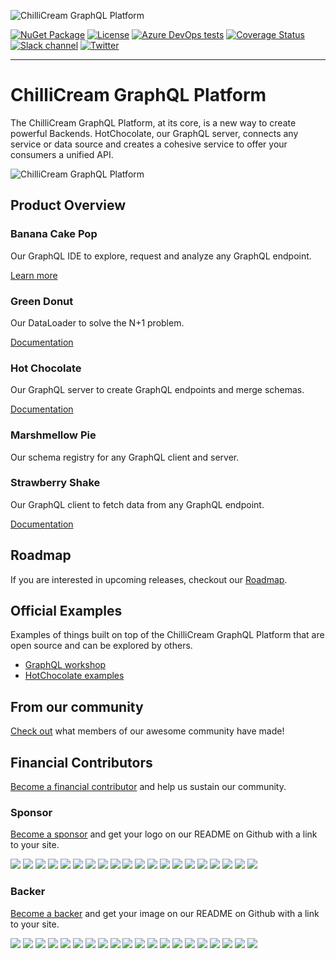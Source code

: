 ![ChilliCream GraphQL Platform](https://chillicream.com/resources/chillicream-graphql-banner.svg)

[![NuGet Package](https://img.shields.io/nuget/v/hotchocolate.svg)](https://www.nuget.org/packages/HotChocolate/) 
[![License](https://img.shields.io/github/license/ChilliCream/hotchocolate.svg)](https://github.com/ChilliCream/hotchocolate/blob/main/LICENSE) 
[![Azure DevOps tests](https://img.shields.io/azure-devops/tests/chillicream/HotChocolate/70.svg)](https://chillicream.visualstudio.com/HotChocolate/_build?definitionId=70) 
[![Coverage Status](https://sonarcloud.io/api/project_badges/measure?project=HotChocolate&metric=coverage)](https://sonarcloud.io/dashboard?id=HotChocolate) 
[![Slack channel](https://img.shields.io/badge/join%20the%20community-on%20slack-blue.svg)](https://bit.ly/joinchilli) 
[![Twitter](https://img.shields.io/badge/join%20us-on%20twitter-green.svg)](https://twitter.com/chilli_cream)

---

# ChilliCream GraphQL Platform

The ChilliCream GraphQL Platform, at its core, is a new way to create powerful Backends. HotChocolate, our GraphQL server, connects any service or data source and creates a cohesive service to offer your consumers a unified API.

![ChilliCream GraphQL Platform](https://chillicream.com/resources/chillicream-graphql-platform.svg)

## Product Overview

### Banana Cake Pop

Our GraphQL IDE to explore, request and analyze any GraphQL endpoint.

[Learn more](https://chillicream.com/docs/bananacakepop/)

### Green Donut

Our DataLoader to solve the N+1 problem.

[Documentation](https://chillicream.com/docs/greendonut/)

### Hot Chocolate

Our GraphQL server to create GraphQL endpoints and merge schemas.

[Documentation](https://chillicream.com/docs/hotchocolate/)

### Marshmellow Pie

Our schema registry for any GraphQL client and server.

### Strawberry Shake

Our GraphQL client to fetch data from any GraphQL endpoint.

[Documentation](https://chillicream.com/docs/strawberryshake/)

## Roadmap

If you are interested in upcoming releases, checkout our [Roadmap](https://github.com/ChilliCream/hotchocolate/milestones).

## Official Examples

Examples of things built on top of the ChilliCream GraphQL Platform that are open source and can be explored by others.

- [GraphQL workshop](https://github.com/ChilliCream/graphql-workshop)
- [HotChocolate examples](https://github.com/ChilliCream/hotchocolate-examples)

## From our community

[Check out](COMMUNITY.md) what members of our awesome community have made!

## Financial Contributors

[Become a financial contributor](https://opencollective.com/chillicream/contribute) and help us sustain our community.

### Sponsor

[Become a sponsor](https://opencollective.com/chillicream#contribute) and get your logo on our README on Github with a link to your site.

<a href="https://opencollective.com/chillicream/sponsor/0/website?requireActive=false" target="_blank" rel="noreferrer noopener"><img src="https://opencollective.com/chillicream/sponsor/0/avatar.svg?requireActive=false"></a>
<a href="https://opencollective.com/chillicream/sponsor/1/website?requireActive=false" target="_blank" rel="noreferrer noopener"><img src="https://opencollective.com/chillicream/sponsor/1/avatar.svg?requireActive=false"></a>
<a href="https://opencollective.com/chillicream/sponsor/2/website?requireActive=false" target="_blank" rel="noreferrer noopener"><img src="https://opencollective.com/chillicream/sponsor/2/avatar.svg?requireActive=false"></a>
<a href="https://opencollective.com/chillicream/sponsor/3/website?requireActive=false" target="_blank" rel="noreferrer noopener"><img src="https://opencollective.com/chillicream/sponsor/3/avatar.svg?requireActive=false"></a>
<a href="https://opencollective.com/chillicream/sponsor/4/website?requireActive=false" target="_blank" rel="noreferrer noopener"><img src="https://opencollective.com/chillicream/sponsor/4/avatar.svg?requireActive=false"></a>
<a href="https://opencollective.com/chillicream/sponsor/5/website?requireActive=false" target="_blank" rel="noreferrer noopener"><img src="https://opencollective.com/chillicream/sponsor/5/avatar.svg?requireActive=false"></a>
<a href="https://opencollective.com/chillicream/sponsor/6/website?requireActive=false" target="_blank" rel="noreferrer noopener"><img src="https://opencollective.com/chillicream/sponsor/6/avatar.svg?requireActive=false"></a>
<a href="https://opencollective.com/chillicream/sponsor/7/website?requireActive=false" target="_blank" rel="noreferrer noopener"><img src="https://opencollective.com/chillicream/sponsor/7/avatar.svg?requireActive=false"></a>
<a href="https://opencollective.com/chillicream/sponsor/8/website?requireActive=false" target="_blank" rel="noreferrer noopener"><img src="https://opencollective.com/chillicream/sponsor/8/avatar.svg?requireActive=false"></a>
<a href="https://opencollective.com/chillicream/sponsor/9/website?requireActive=false" target="_blank" rel="noreferrer noopener"><img src="https://opencollective.com/chillicream/sponsor/9/avatar.svg?requireActive=false"></a>
<a href="https://opencollective.com/chillicream/sponsor/10/website?requireActive=false" target="_blank" rel="noreferrer noopener"><img src="https://opencollective.com/chillicream/sponsor/10/avatar.svg?requireActive=false"></a>
<a href="https://opencollective.com/chillicream/sponsor/11/website?requireActive=false" target="_blank" rel="noreferrer noopener"><img src="https://opencollective.com/chillicream/sponsor/11/avatar.svg?requireActive=false"></a>
<a href="https://opencollective.com/chillicream/sponsor/12/website?requireActive=false" target="_blank" rel="noreferrer noopener"><img src="https://opencollective.com/chillicream/sponsor/12/avatar.svg?requireActive=false"></a>
<a href="https://opencollective.com/chillicream/sponsor/13/website?requireActive=false" target="_blank" rel="noreferrer noopener"><img src="https://opencollective.com/chillicream/sponsor/13/avatar.svg?requireActive=false"></a>
<a href="https://opencollective.com/chillicream/sponsor/14/website?requireActive=false" target="_blank" rel="noreferrer noopener"><img src="https://opencollective.com/chillicream/sponsor/14/avatar.svg?requireActive=false"></a>
<a href="https://opencollective.com/chillicream/sponsor/15/website?requireActive=false" target="_blank" rel="noreferrer noopener"><img src="https://opencollective.com/chillicream/sponsor/15/avatar.svg?requireActive=false"></a>
<a href="https://opencollective.com/chillicream/sponsor/16/website?requireActive=false" target="_blank" rel="noreferrer noopener"><img src="https://opencollective.com/chillicream/sponsor/16/avatar.svg?requireActive=false"></a>
<a href="https://opencollective.com/chillicream/sponsor/17/website?requireActive=false" target="_blank" rel="noreferrer noopener"><img src="https://opencollective.com/chillicream/sponsor/17/avatar.svg?requireActive=false"></a>
<a href="https://opencollective.com/chillicream/sponsor/18/website?requireActive=false" target="_blank" rel="noreferrer noopener"><img src="https://opencollective.com/chillicream/sponsor/18/avatar.svg?requireActive=false"></a>
<a href="https://opencollective.com/chillicream/sponsor/19/website?requireActive=false" target="_blank" rel="noreferrer noopener"><img src="https://opencollective.com/chillicream/sponsor/19/avatar.svg?requireActive=false"></a>

### Backer

[Become a backer](https://opencollective.com/chillicream#contribute) and get your image on our README on Github with a link to your site.

<a href="https://opencollective.com/chillicream/backer/0/website?requireActive=false" target="_blank"  rel="noreferrer noopener"><img src="https://opencollective.com/chillicream/backer/0/avatar.svg?requireActive=false"></a>
<a href="https://opencollective.com/chillicream/backer/1/website?requireActive=false" target="_blank"  rel="noreferrer noopener"><img src="https://opencollective.com/chillicream/backer/1/avatar.svg?requireActive=false"></a>
<a href="https://opencollective.com/chillicream/backer/2/website?requireActive=false" target="_blank"  rel="noreferrer noopener"><img src="https://opencollective.com/chillicream/backer/2/avatar.svg?requireActive=false"></a>
<a href="https://opencollective.com/chillicream/backer/3/website?requireActive=false" target="_blank"  rel="noreferrer noopener"><img src="https://opencollective.com/chillicream/backer/3/avatar.svg?requireActive=false"></a>
<a href="https://opencollective.com/chillicream/backer/4/website?requireActive=false" target="_blank"  rel="noreferrer noopener"><img src="https://opencollective.com/chillicream/backer/4/avatar.svg?requireActive=false"></a>
<a href="https://opencollective.com/chillicream/backer/5/website?requireActive=false" target="_blank"  rel="noreferrer noopener"><img src="https://opencollective.com/chillicream/backer/5/avatar.svg?requireActive=false"></a>
<a href="https://opencollective.com/chillicream/backer/6/website?requireActive=false" target="_blank"  rel="noreferrer noopener"><img src="https://opencollective.com/chillicream/backer/6/avatar.svg?requireActive=false"></a>
<a href="https://opencollective.com/chillicream/backer/7/website?requireActive=false" target="_blank"  rel="noreferrer noopener"><img src="https://opencollective.com/chillicream/backer/7/avatar.svg?requireActive=false"></a>
<a href="https://opencollective.com/chillicream/backer/8/website?requireActive=false" target="_blank"  rel="noreferrer noopener"><img src="https://opencollective.com/chillicream/backer/8/avatar.svg?requireActive=false"></a>
<a href="https://opencollective.com/chillicream/backer/9/website?requireActive=false" target="_blank"  rel="noreferrer noopener"><img src="https://opencollective.com/chillicream/backer/9/avatar.svg?requireActive=false"></a>
<a href="https://opencollective.com/chillicream/backer/10/website?requireActive=false" target="_blank"  rel="noreferrer noopener"><img src="https://opencollective.com/chillicream/backer/10/avatar.svg?requireActive=false"></a>
<a href="https://opencollective.com/chillicream/backer/11/website?requireActive=false" target="_blank"  rel="noreferrer noopener"><img src="https://opencollective.com/chillicream/backer/11/avatar.svg?requireActive=false"></a>
<a href="https://opencollective.com/chillicream/backer/12/website?requireActive=false" target="_blank"  rel="noreferrer noopener"><img src="https://opencollective.com/chillicream/backer/12/avatar.svg?requireActive=false"></a>
<a href="https://opencollective.com/chillicream/backer/13/website?requireActive=false" target="_blank"  rel="noreferrer noopener"><img src="https://opencollective.com/chillicream/backer/13/avatar.svg?requireActive=false"></a>
<a href="https://opencollective.com/chillicream/backer/14/website?requireActive=false" target="_blank"  rel="noreferrer noopener"><img src="https://opencollective.com/chillicream/backer/14/avatar.svg?requireActive=false"></a>
<a href="https://opencollective.com/chillicream/backer/15/website?requireActive=false" target="_blank"  rel="noreferrer noopener"><img src="https://opencollective.com/chillicream/backer/15/avatar.svg?requireActive=false"></a>
<a href="https://opencollective.com/chillicream/backer/16/website?requireActive=false" target="_blank"  rel="noreferrer noopener"><img src="https://opencollective.com/chillicream/backer/16/avatar.svg?requireActive=false"></a>
<a href="https://opencollective.com/chillicream/backer/17/website?requireActive=false" target="_blank"  rel="noreferrer noopener"><img src="https://opencollective.com/chillicream/backer/17/avatar.svg?requireActive=false"></a>
<a href="https://opencollective.com/chillicream/backer/18/website?requireActive=false" target="_blank"  rel="noreferrer noopener"><img src="https://opencollective.com/chillicream/backer/18/avatar.svg?requireActive=false"></a>
<a href="https://opencollective.com/chillicream/backer/19/website?requireActive=false" target="_blank"  rel="noreferrer noopener"><img src="https://opencollective.com/chillicream/backer/19/avatar.svg?requireActive=false"></a>
